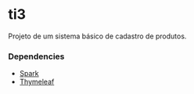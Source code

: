 # ti3

Projeto de um sistema básico de cadastro de produtos.

### Dependencies

* [Spark](https://spark.apache.org/)
* [Thymeleaf](https://www.thymeleaf.org/)
